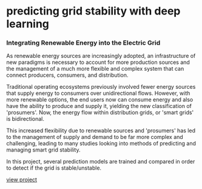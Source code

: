# predicting grid stability with deep learning

### Integrating Renewable Energy into the Electric Grid
As renewable energy sources are increasingly adopted, an infrastructure of new paradigms is necessary to account for more production sources and the management of a much more flexible and complex system that can connect producers, consumers, and distribution.

Traditional operating ecosystems previously involved fewer energy sources that supply energy to consumers over unidirectional flows. However, with more renewable options, the end users now can consume energy and also have the ability to produce and supply it, yielding the new classification of 'prosumers'. Now, the energy flow within distribution grids, or 'smart grids' is bidirectional.

This increased flexibility due to renewable sources and 'prosumers' has led to the management of supply and demand to be far more complex and challenging, leading to many studies looking into methods of predicting and managing smart grid stability.

In this project, several prediction models are trained and compared in order to detect if the grid is stable/unstable.

[view project](https://share.streamlit.io/vidgi/grid-stability/grid_stability.py)

